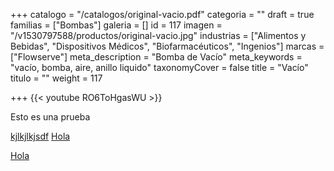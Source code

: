 +++
catalogo = "/catalogos/original-vacio.pdf"
categoria = ""
draft = true
familias = ["Bombas"]
galeria = []
id = 117
imagen = "/v1530797588/productos/original-vacio.jpg"
industrias = ["Alimentos y Bebidas", "Dispositivos Médicos", "Biofarmacéuticos", "Ingenios"]
marcas = ["Flowserve"]
meta_description = "Bomba de Vacío"
meta_keywords = "vacío, bomba, aire, anillo liquido"
taxonomyCover = false
title = "Vacío"
titulo = ""
weight = 117

+++
{{< youtube RO6ToHgasWU >}}

Esto es una prueba

[kjlkjlkjsdf](https://hello.com "YEAH")
<a href="https://hello.com" target="_blank">Hola</a>

<a href="https://google.com" target="_blank">Hola</a>